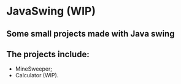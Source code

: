 # JavaSwing (WIP)
## Some small projects made with Java swing
## The projects include:
 - MineSweeper;
 - Calculator (WIP). 